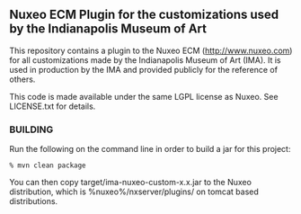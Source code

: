 ## Nuxeo ECM Plugin for the customizations used by the Indianapolis Museum of Art

This repository contains a plugin to the Nuxeo ECM (http://www.nuxeo.com) for all customizations made by the Indianapolis Museum of Art (IMA). It is used in production by the IMA and provided publicly for the reference of others.

This code is made available under the same LGPL license as Nuxeo. See LICENSE.txt for details.

### BUILDING
Run the following on the command line in order to build a jar for this project:

	% mvn clean package

You can then copy target/ima-nuxeo-custom-x.x.jar to the Nuxeo distribution, which is %nuxeo%/nxserver/plugins/ on tomcat based distributions.
